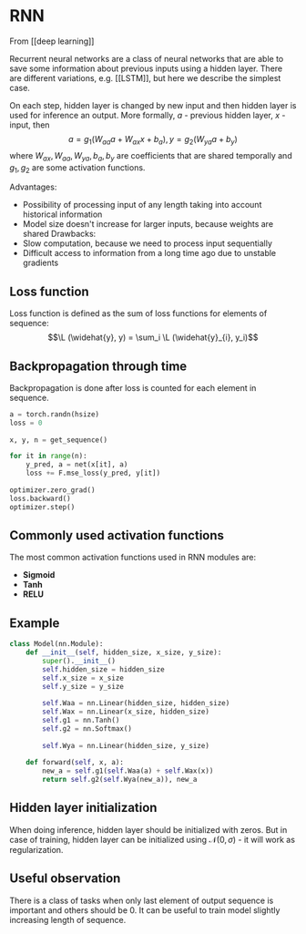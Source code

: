 # RNN
From [[deep learning]]

Recurrent neural networks are a class of neural networks that are able to save some information about previous inputs using a hidden layer. There are different variations, e.g. [[LSTM]], but here we describe the simplest case.

On each step, hidden layer is changed by new input and then hidden layer is used for inference an output. More formally, $a$ - previous hidden layer, $x$ - input, then $$a = g_1(W_{aa}a + W_{ax}x + b_{a}), y = g_2(W_{ya} a + b_y)$$
where $W_{ax}, W_{aa}, W_{ya}, b_a, b_y$ are coefficients that are shared temporally and $g_1, g_2$ are some activation functions.

Advantages:
- Possibility of processing input of any length taking into account historical information
- Model size doesn't increase for larger inputs, because weights are shared
Drawbacks:
- Slow computation, because we need to process input sequentially
- Difficult access to information from a long time ago due to unstable gradients

## Loss function

Loss function is defined as the sum of loss functions for elements of sequence:
$$\L (\widehat{y}, y) = \sum_i \L (\widehat{y}_{i}, y_i)$$
## Backpropagation through time

Backpropagation is done after loss is counted for each element in sequence.

```python
a = torch.randn(hsize)
loss = 0
    
x, y, n = get_sequence()

for it in range(n):
    y_pred, a = net(x[it], a)
    loss += F.mse_loss(y_pred, y[it])
    
optimizer.zero_grad()
loss.backward()
optimizer.step()
```

## Commonly used activation functions

The most common activation functions used in RNN modules are:

- **Sigmoid**
- **Tanh**
- **RELU**

## Example
```python
class Model(nn.Module):
    def __init__(self, hidden_size, x_size, y_size):
        super().__init__()
        self.hidden_size = hidden_size
        self.x_size = x_size
        self.y_size = y_size
        
        self.Waa = nn.Linear(hidden_size, hidden_size)
        self.Wax = nn.Linear(x_size, hidden_size)
        self.g1 = nn.Tanh()
        self.g2 = nn.Softmax()
        
        self.Wya = nn.Linear(hidden_size, y_size)
    
    def forward(self, x, a):
        new_a = self.g1(self.Waa(a) + self.Wax(x))
        return self.g2(self.Wya(new_a)), new_a
```

## Hidden layer initialization

When doing inference, hidden layer should be initialized with zeros. But in case of training, hidden layer can be initialized using $\mathcal{N}(0, \sigma)$ - it will work as regularization.

## Useful observation

There is a class of tasks when only last element of output sequence is important and others should be 0. It can be useful to train model slightly increasing length of sequence.